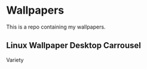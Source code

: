 # Wallpapers

This is a repo containing my wallpapers.

## Linux Wallpaper Desktop Carrousel

Variety